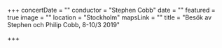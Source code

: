 +++
concertDate = ""
conductor = "Stephen Cobb"
date = ""
featured = true
image = ""
location = "Stockholm"
mapsLink = ""
title = "Besök av Stephen och Philip Cobb, 8-10/3 2019"

+++
